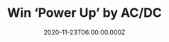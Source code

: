 ---
campaign-uuid: "c-7bca1736-cd75-40b1-a299-2b8c2fa96fbd"
type: "Competition"
category: "Music"
date: "2020-11-23T06:00:00.000Z"
end-date: "2020-12-10T23:59:00.000Z"
disable-form: false
is_promoted: false
has_entry_page: true
title: "Win ‘Power Up’ by AC/DC"
competition-description: "<p>’Power Up’ is the long awaited new album from AC/DC and\
  \ the band's 17th studio album. A record where they maintain their signature sound\
  \ and all of its powerful hallmarks.</p>\n<p>We are giving away a copy to one lucky\
  \ member. Click below for a chance to win.</p>\n"
hero-header: "Win ‘Power Up’ by AC/DC"
terms-confirmation: "N/A"
banner-img: "https://assets.expresslyapp.com/asset-ffe0b4fd-da42-4cf4-b9ba-813165a378fc.jpg"
logo-left-href: "http://club.expressly.io"
logo-left-image: "https://assets.expresslyapp.com/asset-fb42ddbc-8600-4467-932c-212660ed894f.jpg"
logo-left-title: "Expressly club"
bg-image-hero: "https://assets.expresslyapp.com/asset-62a99063-7883-4f6d-99ca-234d4b07950f.jpg"
bg-image-first: "https://assets.expresslyapp.com/asset-44adb1dc-1508-4885-9a73-1d3e2365dce5.jpg"
section1-content: "<p>’Power Up’ is the long awaited new album from AC/DC, and the\
  \ band's 17th studio album. For this new album, the band reunited with producer\
  \ Brendan O’Brien. Charged up for the next decade, AC/DC cut twelve new tracks for\
  \ the album, proudly maintaining their signature sound and all of its powerful hallmarks.</p>\n"
entry-title: "Win ‘Power Up’ by AC/DC"
entry-content: "<p>Enter the draw to win ‘Power Up’ by AC/DC by completing the form\
  \ below before 23:59 on the 10th of December 2020.</p>\n"
has-winner: false
prize-description: "‘Power Up’ by AC/DC"
special-conditions: "Multiple entries are allowed up to one every day.\r\n\r\nThis\
  \ competition is also available on: https://aaa.nme.com/competitions/\r\npower-up-ac-dc"
country-restrictions:
- "GB"
---